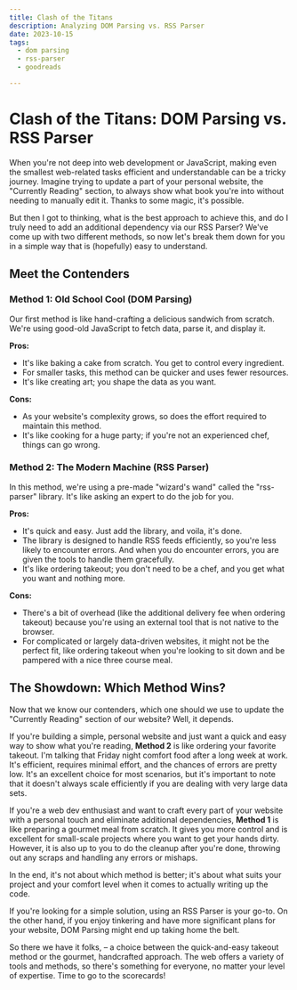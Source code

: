 ```yaml
---
title: Clash of the Titans
description: Analyzing DOM Parsing vs. RSS Parser
date: 2023-10-15
tags:
  - dom parsing
  - rss-parser
  - goodreads

---
```


# Clash of the Titans: DOM Parsing vs. RSS Parser

When you're not deep into web development or JavaScript, making even the smallest web-related tasks efficient and understandable can be a tricky journey. Imagine trying to update a part of your personal website, the "Currently Reading" section, to always show what book you're into without needing to manually edit it. Thanks to some magic, it's possible.

But then I got to thinking, what is the best approach to achieve this, and do I truly need to add an additional dependency via our RSS Parser? We've come up with two different methods, so now let's break them down for you in a simple way that is (hopefully) easy to understand.

## Meet the Contenders

### Method 1: Old School Cool (DOM Parsing)

Our first method is like hand-crafting a delicious sandwich from scratch. We're using good-old JavaScript to fetch data, parse it, and display it.

**Pros:**
- It's like baking a cake from scratch. You get to control every ingredient.
- For smaller tasks, this method can be quicker and uses fewer resources.
- It's like creating art; you shape the data as you want.

**Cons:**
- As your website's complexity grows, so does the effort required to maintain this method.
- It's like cooking for a huge party; if you're not an experienced chef, things can go wrong.

### Method 2: The Modern Machine (RSS Parser)

In this method, we're using a pre-made "wizard's wand" called the "rss-parser" library. It's like asking an expert to do the job for you.

**Pros:**
- It's quick and easy. Just add the library, and voila, it's done.
- The library is designed to handle RSS feeds efficiently, so you're less likely to encounter errors. And when you do encounter errors, you are given the tools to handle them gracefully.
- It's like ordering takeout; you don't need to be a chef, and you get what you want and nothing more.

**Cons:**
- There's a bit of overhead (like the additional delivery fee when ordering takeout) because you're using an external tool that is not native to the browser.
- For complicated or largely data-driven websites, it might not be the perfect fit, like ordering takeout when you're looking to sit down and be pampered with a nice three course meal.

## The Showdown: Which Method Wins?

Now that we know our contenders, which one should we use to update the "Currently Reading" section of our website? Well, it depends.

If you're building a simple, personal website and just want a quick and easy way to show what you're reading, **Method 2** is like ordering your favorite takeout. I'm talking that Friday night comfort food after a long week at work. It's efficient, requires minimal effort, and the chances of errors are pretty low. It's an excellent choice for most scenarios, but it's important to note that it doesn't always scale efficiently if you are dealing with very large data sets.

If you're a web dev enthusiast and want to craft every part of your website with a personal touch and eliminate additional dependencies, **Method 1** is like preparing a gourmet meal from scratch. It gives you more control and is excellent for small-scale projects where you want to get your hands dirty. However, it is also up to you to do the cleanup after you're done, throwing out any scraps and handling any errors or mishaps.

In the end, it's not about which method is better; it's about what suits your project and your comfort level when it comes to actually writing up the code. 

If you're looking for a simple solution, using an RSS Parser is your go-to. On the other hand, if you enjoy tinkering and have more significant plans for your website, DOM Parsing might end up taking home the belt.

So there we have it folks, – a choice between the quick-and-easy takeout method or the gourmet, handcrafted approach. The web offers a variety of tools and methods, so there's something for everyone, no matter your level of expertise. Time to go to the scorecards!
